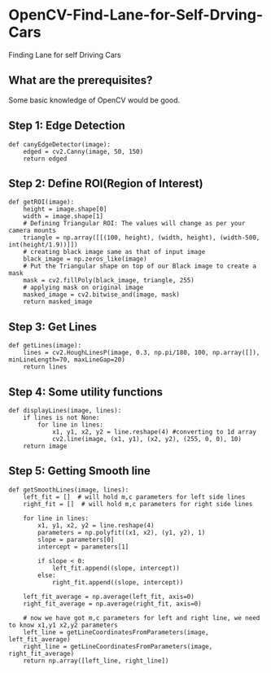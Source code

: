 # OpenCV-Find-Lane-for-Self-Drving-Cars
Finding Lane for self Driving Cars


## What are the prerequisites? 
Some basic knowledge of OpenCV would be good.

## Step 1: Edge Detection
```
def canyEdgeDetector(image):
    edged = cv2.Canny(image, 50, 150)
    return edged
```
    
## Step 2: Define ROI(Region of Interest)
```
def getROI(image):
    height = image.shape[0]
    width = image.shape[1]
    # Defining Triangular ROI: The values will change as per your camera mounts
    triangle = np.array([[(100, height), (width, height), (width-500, int(height/1.9))]])
    # creating black image same as that of input image
    black_image = np.zeros_like(image)
    # Put the Triangular shape on top of our Black image to create a mask
    mask = cv2.fillPoly(black_image, triangle, 255)
    # applying mask on original image
    masked_image = cv2.bitwise_and(image, mask)
    return masked_image
```

## Step 3: Get Lines
```
def getLines(image):
    lines = cv2.HoughLinesP(image, 0.3, np.pi/180, 100, np.array([]), minLineLength=70, maxLineGap=20)
    return lines
```

## Step 4: Some utility functions
```
def displayLines(image, lines):
    if lines is not None:
        for line in lines:
            x1, y1, x2, y2 = line.reshape(4) #converting to 1d array
            cv2.line(image, (x1, y1), (x2, y2), (255, 0, 0), 10)
    return image
```

## Step 5: Getting Smooth line
```
def getSmoothLines(image, lines):
    left_fit = []  # will hold m,c parameters for left side lines
    right_fit = []  # will hold m,c parameters for right side lines

    for line in lines:
        x1, y1, x2, y2 = line.reshape(4)
        parameters = np.polyfit((x1, x2), (y1, y2), 1)
        slope = parameters[0]
        intercept = parameters[1]

        if slope < 0:
            left_fit.append((slope, intercept))
        else:
            right_fit.append((slope, intercept))

    left_fit_average = np.average(left_fit, axis=0)
    right_fit_average = np.average(right_fit, axis=0)

    # now we have got m,c parameters for left and right line, we need to know x1,y1 x2,y2 parameters
    left_line = getLineCoordinatesFromParameters(image, left_fit_average)
    right_line = getLineCoordinatesFromParameters(image, right_fit_average)
    return np.array([left_line, right_line])
```
